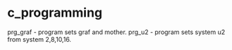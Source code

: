# c_programming

prg_graf - program sets graf and mother.
prg_u2 - program sets system u2 from system 2,8,10,16.
